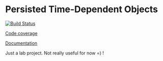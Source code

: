 # Persisted Time-Dependent Objects

[![Build Status](https://travis-ci.org/billou-fr/ptdo.svg?branch=master)](https://travis-ci.org/billou-fr/ptdo)

[Code coverage](https://rawgit.com/billou-fr/ptdo/master/coverage.html)

[Documentation](http://rawgit.com/billou-fr/ptdo/master/docs/)

Just a lab project. Not really useful for now =) !
